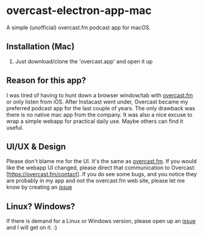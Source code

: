 # overcast-electron-app-mac
A simple (unofficial) overcast.fm podcast app for macOS.

## Installation (Mac)
1. Just download/clone the 'overcast.app' and open it up

## Reason for this app?
I was tired of having to hunt down a browser window/tab with [overcast.fm](http://overcast.fm) or only listen from iOS. After Instacast went under, Overcast became my preferred podcast app for the last couple of years. The only drawback was there is no native mac app from the company. It was also a nice excuse to wrap a simple webapp for practical daily use. Maybe others can find it useful.

## UI/UX & Design
Please don't blame me for the UI. It's the same as [overcast.fm](http://overcast.fm). If you would like the webapp UI changed, please direct that communication to Overcast: [https://overcast.fm/contact]. If you do see some bugs, and you notice they are probably in my app and not the overcast.fm web site, please let me know by creating an [issue](https://github.com/esthor/overcast-electron-app-mac/issues)

## Linux? Windows?
If there is demand for a Linux or Windows version, please open up an [issue](https://github.com/esthor/overcast-electron-app-mac/issues) and I will get on it. :)
